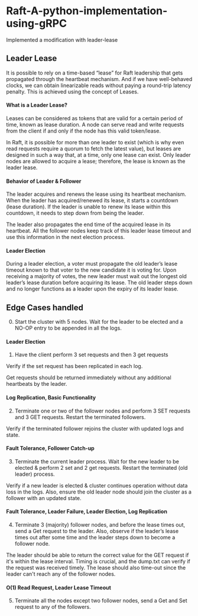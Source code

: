 # Raft-A-python-implementation-using-gRPC
Implemented a modification with leader-lease 


## Leader Lease

It is possible to rely on a time-based “lease” for Raft leadership that gets propagated through the heartbeat mechanism. And if we have well-behaved clocks, we can obtain linearizable reads without paying a round-trip latency penalty. This is achieved using the concept of Leases.


#### What is a Leader Lease?

Leases can be considered as tokens that are valid for a certain period of time, known as lease duration. A node can serve read and write requests from the client if and only if the node has this valid token/lease.

In Raft, it is possible for more than one leader to exist (which is why even read requests require a quorum to fetch the latest value), but leases are designed in such a way that, at a time, only one lease can exist. Only leader nodes are allowed to acquire a lease; therefore, the lease is known as the leader lease.


#### Behavior of Leader & Follower

The leader acquires and renews the lease using its heartbeat mechanism. When the leader has acquired/renewed its lease, it starts a countdown (lease duration). If the leader is unable to renew its lease within this countdown, it needs to step down from being the leader.

The leader also propagates the end time of the acquired lease in its heartbeat. All the follower nodes keep track of this leader lease timeout and use this information in the next election process.


#### Leader Election

During a leader election, a voter must propagate the old leader’s lease timeout known to that voter to the new candidate it is voting for. Upon receiving a majority of votes, the new leader must wait out the longest old leader’s lease duration before acquiring its lease. The old leader steps down and no longer functions as a leader upon the expiry of its leader lease.


## Edge Cases handled

0. Start the cluster with 5 nodes. Wait for the leader to be elected and a NO-OP entry to be appended in all the logs.


#### Leader Election


1. Have the client perform 3 set requests and then 3 get requests

Verify if the set request has been replicated in each log.

Get requests should be returned immediately without any additional heartbeats by the leader.


#### Log Replication, Basic Functionality


2. Terminate one or two of the follower nodes and perform 3 SET requests and 3 GET requests. Restart the terminated followers.


Verify if the terminated follower rejoins the cluster with updated logs and state.

#### Fault Tolerance, Follower Catch-up


3. Terminate the current leader process. Wait for the new leader to be elected & perform 2 set and 2 get requests. Restart the terminated (old leader) process.


Verify if a new leader is elected & cluster continues operation without data loss in the logs. Also, ensure the old leader node should join the cluster as a follower with an updated state.

#### Fault Tolerance, Leader Failure, Leader Election, Log Replication


4. Terminate 3 (majority) follower nodes, and before the lease times out, send a Get request to the leader. Also, observe if the leader’s lease times out after some time and the leader steps down to become a follower node.


The leader should be able to return the correct value for the GET request if it's within the lease interval. Timing is crucial, and the dump.txt can verify if the request was received timely. The lease should also time-out since the leader can't reach any of the follower nodes.

#### O(1) Read Request, Leader Lease Timeout


5. Terminate all the nodes except two follower nodes, send a Get and Set request to any of the followers.

